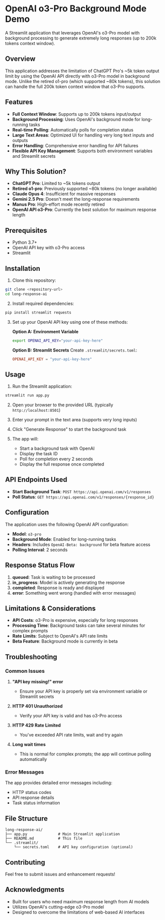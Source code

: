 # OpenAI o3-Pro Background Mode Demo

A Streamlit application that leverages OpenAI's o3-Pro model with background processing to generate extremely long responses (up to 200k tokens context window).

## Overview

This application addresses the limitation of ChatGPT Pro's ~5k token output limit by using the OpenAI API directly with o3-Pro model in background mode. Unlike the retired o1-pro (which supported ~80k tokens), this solution can handle the full 200k token context window that o3-Pro supports.

## Features

- **Full Context Window**: Supports up to 200k tokens input/output
- **Background Processing**: Uses OpenAI's background mode for long-running tasks
- **Real-time Polling**: Automatically polls for completion status
- **Large Text Areas**: Optimized UI for handling very long text inputs and outputs
- **Error Handling**: Comprehensive error handling for API failures
- **Flexible API Key Management**: Supports both environment variables and Streamlit secrets

## Why This Solution?

- **ChatGPT Pro**: Limited to ~5k tokens output
- **Retired o1-pro**: Previously supported ~80k tokens (no longer available)
- **Claude Opus 4**: Insufficient for massive responses
- **Gemini 2.5 Pro**: Doesn't meet the long-response requirements
- **Manus Pro**: High-effort mode recently retired
- **OpenAI API o3-Pro**: Currently the best solution for maximum response length

## Prerequisites

- Python 3.7+
- OpenAI API key with o3-Pro access
- Streamlit

## Installation

1. Clone this repository:

```bash
git clone <repository-url>
cd long-response-ai
```

2. Install required dependencies:

```bash
pip install streamlit requests
```

3. Set up your OpenAI API key using one of these methods:

   **Option A: Environment Variable**

   ```bash
   export OPENAI_API_KEY="your-api-key-here"
   ```

   **Option B: Streamlit Secrets**
   Create `.streamlit/secrets.toml`:

   ```toml
   OPENAI_API_KEY = "your-api-key-here"
   ```

## Usage

1. Run the Streamlit application:

```bash
streamlit run app.py
```

2. Open your browser to the provided URL (typically `http://localhost:8501`)

3. Enter your prompt in the text area (supports very long inputs)

4. Click "Generate Response" to start the background task

5. The app will:
   - Start a background task with OpenAI
   - Display the task ID
   - Poll for completion every 2 seconds
   - Display the full response once completed

## API Endpoints Used

- **Start Background Task**: `POST https://api.openai.com/v1/responses`
- **Poll Status**: `GET https://api.openai.com/v1/responses/{response_id}`

## Configuration

The application uses the following OpenAI API configuration:

- **Model**: `o3-pro`
- **Background Mode**: Enabled for long-running tasks
- **Headers**: Includes `OpenAI-Beta: background` for beta feature access
- **Polling Interval**: 2 seconds

## Response Status Flow

1. **queued**: Task is waiting to be processed
2. **in_progress**: Model is actively generating the response
3. **completed**: Response is ready and displayed
4. **error**: Something went wrong (handled with error messages)

## Limitations & Considerations

- **API Costs**: o3-Pro is expensive, especially for long responses
- **Processing Time**: Background tasks can take several minutes for complex prompts
- **Rate Limits**: Subject to OpenAI's API rate limits
- **Beta Feature**: Background mode is currently in beta

## Troubleshooting

### Common Issues

1. **"API key missing!" error**

   - Ensure your API key is properly set via environment variable or Streamlit secrets

2. **HTTP 401 Unauthorized**

   - Verify your API key is valid and has o3-Pro access

3. **HTTP 429 Rate Limited**

   - You've exceeded API rate limits, wait and try again

4. **Long wait times**
   - This is normal for complex prompts; the app will continue polling automatically

### Error Messages

The app provides detailed error messages including:

- HTTP status codes
- API response details
- Task status information

## File Structure

```
long-response-ai/
├── app.py              # Main Streamlit application
├── README.md           # This file
└── .streamlit/
    └── secrets.toml    # API key configuration (optional)
```

## Contributing

Feel free to submit issues and enhancement requests!

## Acknowledgments

- Built for users who need maximum response length from AI models
- Utilizes OpenAI's cutting-edge o3-Pro model
- Designed to overcome the limitations of web-based AI interfaces
